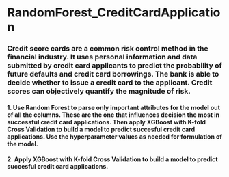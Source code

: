 # RandomForest_CreditCardApplication
### Credit score cards are a common risk control method in the financial industry. It uses personal information and data submitted by credit card applicants to predict the probability of future defaults and credit card borrowings. The bank is able to decide whether to issue a credit card to the applicant. Credit scores can objectively quantify the magnitude of risk.
#### 1. Use Random Forest to parse only important attributes for the model out of all the columns. These are the one that influences decision the most in successful credit card applications. Then apply XGBoost with K-fold Cross Validation to build a model to predict succesful credit card applications. Use the hyperparameter values as needed for formulation of the model.
#### 2. Apply XGBoost with K-fold Cross Validation to build a model to predict succesful credit card applications.
